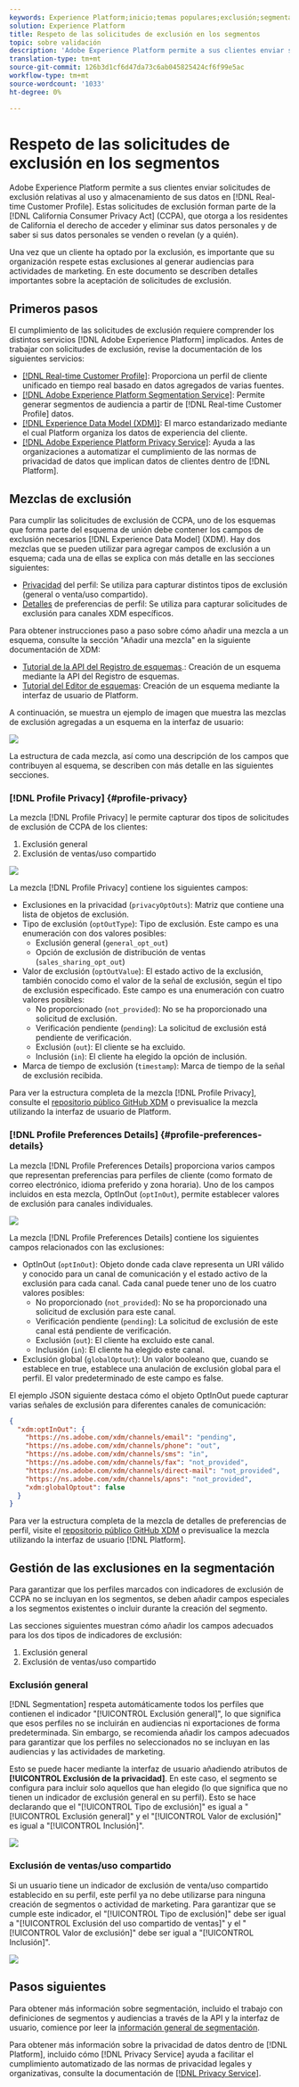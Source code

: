 ```yaml
---
keywords: Experience Platform;inicio;temas populares;exclusión;segmentación;servicio de segmentación;servicio de segmentación;exclusiones por honor;exclusiones;exclusión;exclusión;exclusiones;
solution: Experience Platform
title: Respeto de las solicitudes de exclusión en los segmentos
topic: sobre validación
description: 'Adobe Experience Platform permite a sus clientes enviar solicitudes de exclusión relativas al uso y almacenamiento de sus datos dentro del perfil del cliente en tiempo real]. Estas solicitudes de exclusión forman parte de la Ley de Privacidad del Consumidor de California (CCPA), que otorga a los residentes de California el derecho de acceder y eliminar sus datos personales y de saber si sus datos personales se venden o revelan (y a quién). '
translation-type: tm+mt
source-git-commit: 126b3d1cf6d47da73c6ab045825424cf6f99e5ac
workflow-type: tm+mt
source-wordcount: '1033'
ht-degree: 0%

---
```



# Respeto de las solicitudes de exclusión en los segmentos

Adobe Experience Platform permite a sus clientes enviar solicitudes de exclusión relativas al uso y almacenamiento de sus datos en [!DNL Real-time Customer Profile]. Estas solicitudes de exclusión forman parte de la [!DNL California Consumer Privacy Act] (CCPA), que otorga a los residentes de California el derecho de acceder y eliminar sus datos personales y de saber si sus datos personales se venden o revelan (y a quién).

Una vez que un cliente ha optado por la exclusión, es importante que su organización respete estas exclusiones al generar audiencias para actividades de marketing. En este documento se describen detalles importantes sobre la aceptación de solicitudes de exclusión.

## Primeros pasos

El cumplimiento de las solicitudes de exclusión requiere comprender los distintos servicios [!DNL Adobe Experience Platform] implicados. Antes de trabajar con solicitudes de exclusión, revise la documentación de los siguientes servicios:

- [[!DNL Real-time Customer Profile]](../profile/home.md): Proporciona un perfil de cliente unificado en tiempo real basado en datos agregados de varias fuentes.
- [[!DNL Adobe Experience Platform Segmentation Service]](./home.md): Permite generar segmentos de audiencia a partir de  [!DNL Real-time Customer Profile] datos.
- [[!DNL Experience Data Model (XDM)]](../xdm/home.md): El marco estandarizado mediante el cual Platform organiza los datos de experiencia del cliente.
- [[!DNL Adobe Experience Platform Privacy Service]](../privacy-service/home.md): Ayuda a las organizaciones a automatizar el cumplimiento de las normas de privacidad de datos que implican datos de clientes dentro de  [!DNL Platform].

## Mezclas de exclusión

Para cumplir las solicitudes de exclusión de CCPA, uno de los esquemas que forma parte del esquema de unión debe contener los campos de exclusión necesarios [!DNL Experience Data Model] (XDM). Hay dos mezclas que se pueden utilizar para agregar campos de exclusión a un esquema; cada una de ellas se explica con más detalle en las secciones siguientes:

- [Privacidad](#profile-privacy) del perfil: Se utiliza para capturar distintos tipos de exclusión (general o venta/uso compartido).
- [Detalles](#profile-preferences-details) de preferencias de perfil: Se utiliza para capturar solicitudes de exclusión para canales XDM específicos.

Para obtener instrucciones paso a paso sobre cómo añadir una mezcla a un esquema, consulte la sección &quot;Añadir una mezcla&quot; en la siguiente documentación de XDM:
- [Tutorial de la API del Registro de esquemas](../xdm/api/getting-started.md).: Creación de un esquema mediante la API del Registro de esquemas.
- [Tutorial del Editor de esquemas](../xdm/tutorials/create-schema-ui.md): Creación de un esquema mediante la interfaz de usuario de Platform.

A continuación, se muestra un ejemplo de imagen que muestra las mezclas de exclusión agregadas a un esquema en la interfaz de usuario:

![](images/opt-outs/opt-out-mixins-user-interface.png)

La estructura de cada mezcla, así como una descripción de los campos que contribuyen al esquema, se describen con más detalle en las siguientes secciones.

### [!DNL Profile Privacy] {#profile-privacy}

La mezcla [!DNL Profile Privacy] le permite capturar dos tipos de solicitudes de exclusión de CCPA de los clientes:

1. Exclusión general
2. Exclusión de ventas/uso compartido

![](images/opt-outs/profile-privacy.png)

La mezcla [!DNL Profile Privacy] contiene los siguientes campos:

- Exclusiones en la privacidad (`privacyOptOuts`): Matriz que contiene una lista de objetos de exclusión.
- Tipo de exclusión (`optOutType`): Tipo de exclusión. Este campo es una enumeración con dos valores posibles:
   - Exclusión general (`general_opt_out`)
   - Opción de exclusión de distribución de ventas (`sales_sharing_opt_out`)
- Valor de exclusión (`optOutValue`): El estado activo de la exclusión, también conocido como el valor de la señal de exclusión, según el tipo de exclusión especificado. Este campo es una enumeración con cuatro valores posibles:
   - No proporcionado (`not_provided`): No se ha proporcionado una solicitud de exclusión.
   - Verificación pendiente (`pending`): La solicitud de exclusión está pendiente de verificación.
   - Exclusión (`out`): El cliente se ha excluido.
   - Inclusión (`in`): El cliente ha elegido la opción de inclusión.
- Marca de tiempo de exclusión (`timestamp`): Marca de tiempo de la señal de exclusión recibida.

Para ver la estructura completa de la mezcla [!DNL Profile Privacy], consulte el [repositorio público GitHub XDM](https://github.com/adobe/xdm/blob/master/schemas/context/profile-privacy.schema.json) o previsualice la mezcla utilizando la interfaz de usuario de Platform.

### [!DNL Profile Preferences Details] {#profile-preferences-details}

La mezcla [!DNL Profile Preferences Details] proporciona varios campos que representan preferencias para perfiles de cliente (como formato de correo electrónico, idioma preferido y zona horaria). Uno de los campos incluidos en esta mezcla, OptInOut (`optInOut`), permite establecer valores de exclusión para canales individuales.

![](images/opt-outs/profile-preferences-details.png)

La mezcla [!DNL Profile Preferences Details] contiene los siguientes campos relacionados con las exclusiones:

- OptInOut (`optInOut`): Objeto donde cada clave representa un URI válido y conocido para un canal de comunicación y el estado activo de la exclusión para cada canal. Cada canal puede tener uno de los cuatro valores posibles:
   - No proporcionado (`not_provided`): No se ha proporcionado una solicitud de exclusión para este canal.
   - Verificación pendiente (`pending`): La solicitud de exclusión de este canal está pendiente de verificación.
   - Exclusión (`out`): El cliente ha excluido este canal.
   - Inclusión (`in`): El cliente ha elegido este canal.
- Exclusión global (`globalOptout`): Un valor booleano que, cuando se establece en true, establece una anulación de exclusión global para el perfil. El valor predeterminado de este campo es false.

El ejemplo JSON siguiente destaca cómo el objeto OptInOut puede capturar varias señales de exclusión para diferentes canales de comunicación:

```json
{
  "xdm:optInOut": {
    "https://ns.adobe.com/xdm/channels/email": "pending",
    "https://ns.adobe.com/xdm/channels/phone": "out",
    "https://ns.adobe.com/xdm/channels/sms": "in",
    "https://ns.adobe.com/xdm/channels/fax": "not_provided",
    "https://ns.adobe.com/xdm/channels/direct-mail": "not_provided",
    "https://ns.adobe.com/xdm/channels/apns": "not_provided",
    "xdm:globalOptout": false
  }
}
```

Para ver la estructura completa de la mezcla de detalles de preferencias de perfil, visite el [repositorio público GitHub XDM](https://github.com/adobe/xdm/blob/master/schemas/context/profile-preferences-details.schema.json) o previsualice la mezcla utilizando la interfaz de usuario [!DNL Platform].

## Gestión de las exclusiones en la segmentación

Para garantizar que los perfiles marcados con indicadores de exclusión de CCPA no se incluyan en los segmentos, se deben añadir campos especiales a los segmentos existentes o incluir durante la creación del segmento.

Las secciones siguientes muestran cómo añadir los campos adecuados para los dos tipos de indicadores de exclusión:
1. Exclusión general
2. Exclusión de ventas/uso compartido

### Exclusión general

[!DNL Segmentation] respeta automáticamente todos los perfiles que contienen el indicador &quot;[!UICONTROL Exclusión general]&quot;, lo que significa que esos perfiles no se incluirán en audiencias ni exportaciones de forma predeterminada. Sin embargo, se recomienda añadir los campos adecuados para garantizar que los perfiles no seleccionados no se incluyan en las audiencias y las actividades de marketing.

Esto se puede hacer mediante la interfaz de usuario añadiendo atributos de **[!UICONTROL Exclusión de la privacidad]**. En este caso, el segmento se configura para incluir solo aquellos que han elegido (lo que significa que no tienen un indicador de exclusión general en su perfil). Esto se hace declarando que el &quot;[!UICONTROL Tipo de exclusión]&quot; es igual a &quot;[!UICONTROL Exclusión general]&quot; y el &quot;[!UICONTROL Valor de exclusión]&quot; es igual a &quot;[!UICONTROL Inclusión]&quot;.

![](images/opt-outs/segment-general-opt-out.png)

### Exclusión de ventas/uso compartido

Si un usuario tiene un indicador de exclusión de venta/uso compartido establecido en su perfil, este perfil ya no debe utilizarse para ninguna creación de segmentos o actividad de marketing. Para garantizar que se cumple este indicador, el &quot;[!UICONTROL Tipo de exclusión]&quot; debe ser igual a &quot;[!UICONTROL Exclusión del uso compartido de ventas]&quot; y el &quot;[!UICONTROL Valor de exclusión]&quot; debe ser igual a &quot;[!UICONTROL Inclusión]&quot;.

![](images/opt-outs/segment-sales-sharing-opt-out.png)

<!-- ### Overriding default exclusions

In some instances, such as building a segment of people who have opted out, it may be necessary to override the default exclusion of opted-out profiles. This override can be done via the API or in the Segment Builder user interface. -->

## Pasos siguientes

Para obtener más información sobre segmentación, incluido el trabajo con definiciones de segmentos y audiencias a través de la API y la interfaz de usuario, comience por leer la [información general de segmentación](./home.md).

Para obtener más información sobre la privacidad de datos dentro de [!DNL Platform], incluido cómo [!DNL Privacy Service] ayuda a facilitar el cumplimiento automatizado de las normas de privacidad legales y organizativas, consulte la documentación de [[!DNL Privacy Service]](../privacy-service/home.md).
